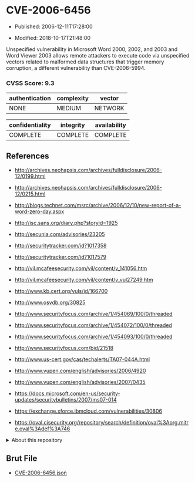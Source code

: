 # CVE-2006-6456

- Published: 2006-12-11T17:28:00

- Modified: 2018-10-17T21:48:00

Unspecified vulnerability in Microsoft Word 2000, 2002, and 2003 and Word Viewer 2003 allows remote attackers to execute code via unspecified vectors related to malformed data structures that trigger memory corruption, a different vulnerability than CVE-2006-5994.

### CVSS Score: **9.3**

| authentication | complexity | vector |
| --- | --- | --- |
| NONE | MEDIUM | NETWORK |

| confidentiality | integrity | availability |
| --- | --- | --- |
| COMPLETE | COMPLETE | COMPLETE |

## References

* http://archives.neohapsis.com/archives/fulldisclosure/2006-12/0199.html

* http://archives.neohapsis.com/archives/fulldisclosure/2006-12/0215.html

* http://blogs.technet.com/msrc/archive/2006/12/10/new-report-of-a-word-zero-day.aspx

* http://isc.sans.org/diary.php?storyid=1925

* http://secunia.com/advisories/23205

* http://securitytracker.com/id?1017358

* http://securitytracker.com/id?1017579

* http://vil.mcafeesecurity.com/vil/content/v_141056.htm

* http://vil.mcafeesecurity.com/vil/content/v_vul27249.htm

* http://www.kb.cert.org/vuls/id/166700

* http://www.osvdb.org/30825

* http://www.securityfocus.com/archive/1/454069/100/0/threaded

* http://www.securityfocus.com/archive/1/454072/100/0/threaded

* http://www.securityfocus.com/archive/1/454093/100/0/threaded

* http://www.securityfocus.com/bid/21518

* http://www.us-cert.gov/cas/techalerts/TA07-044A.html

* http://www.vupen.com/english/advisories/2006/4920

* http://www.vupen.com/english/advisories/2007/0435

* https://docs.microsoft.com/en-us/security-updates/securitybulletins/2007/ms07-014

* https://exchange.xforce.ibmcloud.com/vulnerabilities/30806

* https://oval.cisecurity.org/repository/search/definition/oval%3Aorg.mitre.oval%3Adef%3A746

<details>
<summary>About this repository</summary> 

  This repository is part of the project [Live Hack CVE](https://github.com/Live-Hack-CVE). Main website can be found [www.live-hack.org](https://www.live-hack.org) 
  
  Made by [Sn0wAlice](https://github.com/Sn0wAlice) for the people that care about security and need to have a feed of the latest CVEs. Hope you enjoy it, don't forget to star the repo and follow me on [Twitter](https://twitter.com/Sn0wAlice) and [Github](https://github.com/Sn0wAlice). And that is my [personnal website](https://www.alice-snow.me/)

  - [Home Page](https://github.com/Live-Hack-CVE)
  - [Framework](https://github.com/Live-Hack-CVE/cve-framework)
  - [CVE database](https://github.com/Live-Hack-CVE/full_database)
  - [Changelog](https://github.com/Live-Hack-CVE/Changelog)
</details>

## Brut File

* [CVE-2006-6456.json](https://raw.githubusercontent.com/Live-Hack-CVE/full_database/main/cves/2006/CVE-2006-6456.json)

